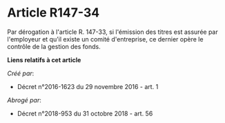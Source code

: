 # Article R147-34

Par  dérogation à l'article R. 147-33, si l'émission des titres est assurée  par l'employeur et qu'il existe un comité
d'entreprise, ce dernier opère  le contrôle de la gestion des fonds.

**Liens relatifs à cet article**

_Créé par_:

  - Décret n°2016-1623 du 29 novembre 2016 - art. 1

_Abrogé par_:

  - Décret n°2018-953 du 31 octobre 2018 - art. 56
